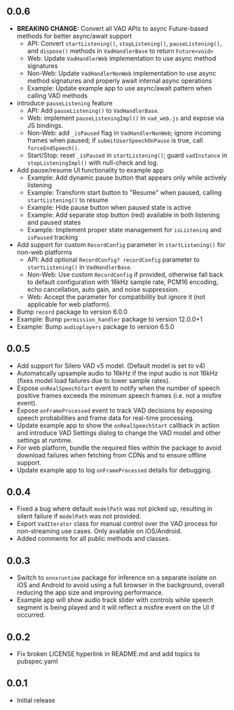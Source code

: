 ## 0.0.6

* **BREAKING CHANGE:** Convert all VAD APIs to async Future-based methods for better async/await support
  - API: Convert `startListening()`, `stopListening()`, `pauseListening()`, and `dispose()` methods in `VadHandlerBase` to return `Future<void>`
  - Web: Update `VadHandlerWeb` implementation to use async method signatures
  - Non-Web: Update `VadHandlerNonWeb` implementation to use async method signatures and properly await internal async operations
  - Example: Update example app to use async/await pattern when calling VAD methods
* introduce `pauseListening` feature
  - API: Add `pauseListening()` to `VadHandlerBase`.
  - Web: implement `pauseListeningImpl()` in `vad_web.js` and expose via JS bindings.
  - Non-Web: add `_isPaused` flag in `VadHandlerNonWeb`; ignore incoming frames when paused; if `submitUserSpeechOnPause` is true, call `forceEndSpeech()`.
  - Start/Stop: reset `_isPaused` in `startListening()`; guard `vadInstance` in `stopListeningImpl()` with null-check and log.
* Add pause/resume UI functionality to example app
  - Example: Add dynamic pause button that appears only while actively listening
  - Example: Transform start button to "Resume" when paused, calling `startListening()` to resume
  - Example: Hide pause button when paused state is active
  - Example: Add separate stop button (red) available in both listening and paused states
  - Example: Implement proper state management for `isListening` and `isPaused` tracking
* Add support for custom `RecordConfig` parameter in `startListening()` for non-web platforms
  - API: Add optional `RecordConfig? recordConfig` parameter to `startListening()` in `VadHandlerBase`.
  - Non-Web: Use custom `RecordConfig` if provided, otherwise fall back to default configuration with 16kHz sample rate, PCM16 encoding, echo cancellation, auto gain, and noise suppression.
  - Web: Accept the parameter for compatibility but ignore it (not applicable for web platform).
* Bump `record` package to version 6.0.0
* Example: Bump `permission_handler` package to version 12.0.0+1
* Example: Bump `audioplayers` package to version 6.5.0

## 0.0.5

* Add support for Silero VAD v5 model. (Default model is set to v4)
* Automatically upsample audio to 16kHz if the input audio is not 16kHz (fixes model load failures due to lower sample rates).
* Expose `onRealSpeechStart` event to notify when the number of speech positive frames exceeds the minimum speech frames (i.e. not a misfire event).
* Expose `onFrameProcessed` event to track VAD decisions by exposing speech probabilities and frame data for real-time processing.
* Update example app to show the `onRealSpeechStart` callback in action and introduce VAD Settings dialog to change the VAD model and other settings at runtime.
* For web platform, bundle the required files within the package to avoid download failures when fetching from CDNs and to ensure offline support.
* Update example app to log `onFrameProcessed` details for debugging.

## 0.0.4

* Fixed a bug where default `modelPath` was not picked up, resulting in silent failure if `modelPath` was not provided.
* Export `VadIterator` class for manual control over the VAD process for non-streaming use cases. Only available on iOS/Android.
* Added comments for all public methods and classes.

## 0.0.3

* Switch to `onnxruntime` package for inference on a separate isolate on iOS and Android to avoid using a full browser in the background, overall reducing the app size and improving performance.
* Example app will show audio track slider with controls while speech segment is being played and it will reflect a misfire event on the UI if occurred.

## 0.0.2

* Fix broken LICENSE hyperlink in README.md and add topics to pubspec.yaml

## 0.0.1

* Initial release
